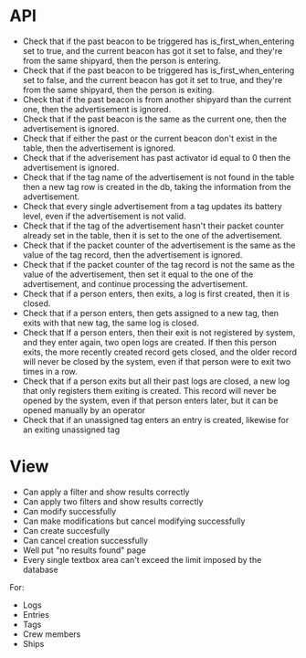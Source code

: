 # API

- Check that if the past beacon to be triggered has is_first_when_entering set to true, and the current beacon has got it set to false, and they're from the same shipyard, then the person is entering.
- Check that if the past beacon to be triggered has is_first_when_entering set to false, and the current beacon has got it set to true, and they're from the same shipyard, then the person is exiting.
- Check that if the past beacon is from another shipyard than the current one, then the advertisement is ignored.
- Check that if the past beacon is the same as the current one, then the advertisement is ignored.
- Check that if either the past or the current beacon don't exist in the table, then the advertisement is ignored.
- Check that if the adverisement has past activator id equal to 0 then the advertisement is ignored.
- Check that if the tag name of the advertisement is not found in the table then a new tag row is created in the db, taking the information from the advertisement.
- Check that every single advertisement from a tag updates its battery level, even if the advertisement is not valid.
- Check that if the tag of the advertisement hasn't their packet counter already set in the table, then it is set to the one of the advertisement.
- Check that if the packet counter of the advertisement is the same as the value of the tag record, then the advertisement is ignored.
- Check that if the packet counter of the tag record is not the same as the value of the advertisement, then set it equal to the one of the advertisement, and continue processing the advertisement.
- Check that if a person enters, then exits, a log is first created, then it is closed.
- Check that if a person enters, then gets assigned to a new tag, then exits with that new tag, the same log is closed.
- Check that If a person enters, then their exit is not registered by system, and they enter again, two open logs are created. If then this person exits, the more recently created record gets closed, and the older record will never be closed by the system, even if that person were to exit two times in a row.
- Check that if a person exits but all their past logs are closed, a new log that only registers them exiting is created. This record will never be opened by the system, even if that person enters later, but it can be opened manually by an operator
- Check that if an unassigned tag enters an entry is created, likewise for an exiting unassigned tag

# View

- Can apply a filter and show results correctly
- Can apply two filters and show results correctly
- Can modify successfully
- Can make modifications but cancel modifying successfully
- Can create succesfully
- Can cancel creation successfully
- Well put "no results found" page
- Every single textbox area can't exceed the limit imposed by the database

For:

- Logs
- Entries
- Tags
- Crew members
- Ships